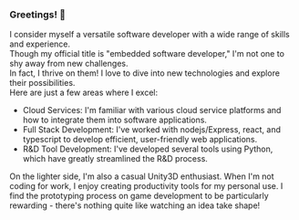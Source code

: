 ### Greetings! 👋
I consider myself a versatile software developer with a wide range of skills and experience.  
Though my official title is "embedded software developer," I'm not one to shy away from new challenges.  
In fact, I thrive on them! I love to dive into new technologies and explore their possibilities.  
Here are just a few areas where I excel:
* Cloud Services: I'm familiar with various cloud service platforms and how to integrate them into software applications.
* Full Stack Development: I've worked with nodejs/Express, react, and typescript to develop efficient, user-friendly web applications.
* R&D Tool Development: I've developed several tools using Python, which have greatly streamlined the R&D process.
 
On the lighter side, I'm also a casual Unity3D enthusiast. When I'm not coding for work, I enjoy creating productivity tools for my personal use. 
I find the prototyping process on game development to be particularly rewarding - there's nothing quite like watching an idea take shape!
